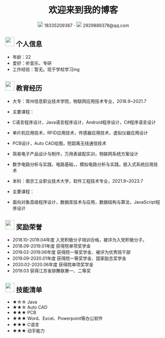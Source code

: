<center>
     <h1>欢迎来到我的博客</h1>
     <div>
         <span>
             <img src="https://niit-soft.oss-cn-hangzhou.aliyuncs.com/assets/phone-solid.svg" width="18px">
             18335209367
         </span>
         ·
         <span>
             <img src="https://niit-soft.oss-cn-hangzhou.aliyuncs.com/assets/envelope-solid.svg" width="18px">
             2929889378@qq.com
         </span>
         
 </center>
     
     
 ##    <img src="https://niit-soft.oss-cn-hangzhou.aliyuncs.com/assets/info-circle-solid.svg" width="30px"> 个人信息 

 - 年龄：22
 - 爱好：听音乐、专研
 - 工作经验：暂无。现于学校学习ing
     
     
##  <img src="https://niit-soft.oss-cn-hangzhou.aliyuncs.com/assets/briefcase-solid.svg" width="30px"> 教育经历

- 大专：常州信息职业技术学院，物联网应用技术专业，2018.9~2021.7
- 主要课程：
-   C语言程序设计，Java语言程序设计，Android程序设计，C#程序语言设计
-   单片机应用技术，RFID应用技术，传感器应用技术，虚拟仪器应用设计
-   PCB设计，Auto CAD绘图，短距离无线通信技术
-   简易电子产品设计与制作，万用表装配实训，物联网系统方案设计
-   数字电路分析与实践，电路基础，，模拟电路分析与实践，嵌入式系统应用技术

- 本科：南京工业职业技术大学，软件工程技术专业，2021.9~2023.7
- 主要课程：
-   面向对象高级程序设计，数据库技术与应用，数据结构与算法，JavaScript程序设计
     
     
##  <img src="https://niit-soft.oss-cn-hangzhou.aliyuncs.com/assets/project-diagram-solid.svg" width="30px"> 奖励荣誉

- 2018.10-2019.04年度 入党积极分子培训合格，被评为入党积极分子。
- 2018.09-2019.01年度 获得院单项奖学金
- 2019.02-2019.06年度 获得院一等奖学金、被评为优秀班干部
- 2019.09-2020.01年度 获得院一等奖学金、国家励志奖学金
- 2020.02-2020.06年度 获得院单项奖学金
- 2019.03             获得江苏省排舞联赛一、二等奖
     
     
##  <img src="https://niit-soft.oss-cn-hangzhou.aliyuncs.com/assets/tools-solid.svg" width="30px"> 技能清单

- ★☆☆ Java
- ★★☆ Auto CAD
- ★★★ PCB
- ★★★ Word、Excel、Powerpoint等办公软件
- ★★★ C语言
- ★★★ 动手能力

